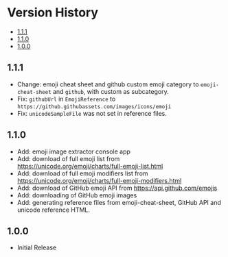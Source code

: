 # Version History

[TOC]: # ""

- [1.1.1](#111)
- [1.1.0](#110)
- [1.0.0](#100)


## 1.1.1

* Change: emoji cheat sheet and github custom emoji category to
  `emoji-cheat-sheet` and `github`, with custom as subcategory.
* Fix: `githubUrl` in `EmojiReference` to
  `https://github.githubassets.com/images/icons/emoji`
* Fix: `unicodeSampleFile` was not set in reference files.

## 1.1.0

* Add: emoji image extractor console app
* Add: download of full emoji list from
  <https://unicode.org/emoji/charts/full-emoji-list.html>
* Add: download of full emoji modifiers list from
  <https://unicode.org/emoji/charts/full-emoji-modifiers.html>
* Add: download of GitHub emoji API from <https://api.github.com/emojis>
* Add: downloading of GitHub emoji images
* Add: generating reference files from emoji-cheat-sheet, GitHub API and
  unicode reference HTML.

## 1.0.0

* Initial Release

